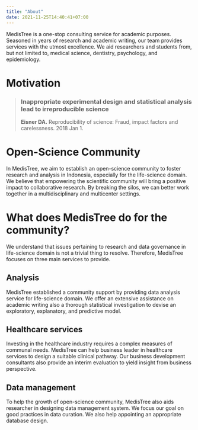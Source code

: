 ```yaml
---
title: "About"
date: 2021-11-25T14:40:41+07:00
---
```


MedisTree is a one-stop consulting service for academic purposes. Seasoned in years of
research and academic writing, our team provides services with the utmost
excellence. We aid researchers and students from, but not limited to, medical
science, dentistry, psychology, and epidemiology.

# Motivation

> ### Inappropriate experimental design and statistical analysis lead to irreproducible science  
> **Eisner DA.** Reproducibility of science: Fraud, impact factors and carelessness. 2018 Jan 1.

# Open-Science Community

In MedisTree, we aim to establish an open-science community to foster research
and analysis in Indonesia, especially for the life-science domain. We believe
that empowering the scientific community will bring a positive impact to
collaborative research. By breaking the silos, we can better work together in a
multidisciplinary and multicenter settings.

# What does MedisTree do for the community?

We understand that issues pertaining to research and data governance in
life-science domain is not a trivial thing to resolve. Therefore, MedisTree
focuses on three main services to provide.

## Analysis

MedisTree established a community support by providing data analysis service
for life-science domain. We offer an extensive assistance on academic writing
also a thorough statistical investigation to devise an exploratory,
explanatory, and predictive model.

## Healthcare services

Investing in the healthcare industry requires a complex measures of communal
needs. MedisTree can help business leader in healthcare services to design a
suitable clinical pathway. Our business development consultants also provide an
interim evaluation to yield insight from business perspective.

## Data management

To help the growth of open-science community, MedisTree also aids researcher in
designing data management system. We focus our goal on good practices in data
curation. We also help appointing an appropriate database design.
